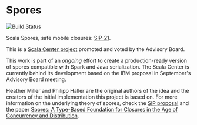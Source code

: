 # Spores

[![Build Status](https://platform-ci.scala-lang.org/api/badges/jvican/spores-spark/status.svg)](https://platform-ci.scala-lang.org/jvican/spores-spark)

Scala Spores, safe mobile closures: [SIP-21](http://docs.scala-lang.org/sips/pending/spores.html).

This is a [Scala Center project](https://github.com/scalacenter/advisoryboard/blob/master/proposals/006-compile-time-serializibility-check.md)
promoted and voted by the Advisory Board.

This work is part of an *ongoing* effort to create a production-ready version
of spores compatible with Spark and Java serialization. The Scala Center is currently
behind its development based on the IBM proposal in September's Advisory Board meeting.

Heather Miller and Philipp Haller are the original authors of the idea and the creators
of the initial implementation this project is based on. For more information on the
underlying theory of spores, check the
[SIP proposal](http://docs.scala-lang.org/sips/pending/spores.html) and the
paper [Spores: A Type-Based Foundation for Closures in the Age of Concurrency and Distribution](https://infoscience.epfl.ch/record/191239/files/spores_1.pdf).
